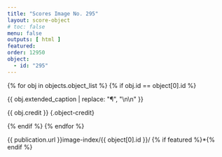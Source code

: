 ```yaml
---
title: "Scores Image No. 295"
layout: score-object
# toc: false
menu: false
outputs: [ html ]
featured: 
order: 12950
object:
  - id: "295"
---
```


{% for obj in objects.object_list %}
{% if obj.id == object[0].id %}

{{ obj.extended_caption | replace: "¶", "\n\n" }}

{{ obj.credit }} {.object-credit}

{% endif %}
{% endfor %}

<div class="object-credit object-url is-print-only">

{{ publication.url }}image-index/{{ object[0].id }}/ {% if featured %}*{% endif %}

</div>
